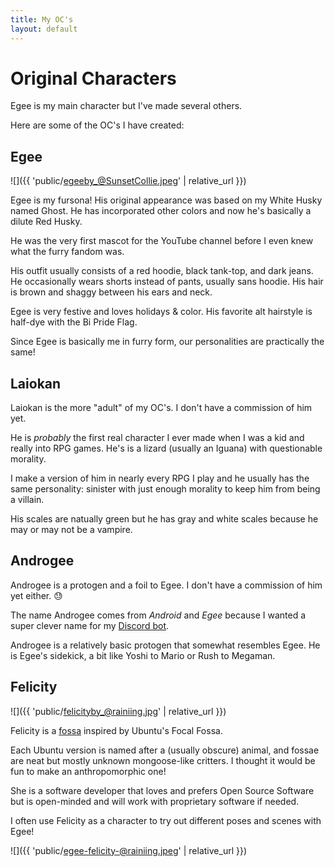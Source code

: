 ```yaml
---
title: My OC's
layout: default
---
```


# Original Characters

Egee is my main character but I've made several others.

Here are some of the OC's I have created:

## Egee

![]({{ 'public/egeeby_@SunsetCollie.jpeg' | relative_url }})

Egee is my fursona! His original appearance was based on my White Husky named Ghost. He has incorporated other colors and now he's basically a dilute Red Husky.

He was the very first mascot for the YouTube channel before I even knew what the furry fandom was.

His outfit usually consists of a red hoodie, black tank-top, and dark jeans. He occasionally wears shorts instead of pants, usually sans hoodie. His hair is brown and shaggy between his ears and neck.

Egee is very festive and loves holidays & color. His favorite alt hairstyle is half-dye with the Bi Pride Flag.

Since Egee is basically me in furry form, our personalities are practically the same!

## Laiokan

Laiokan is the more "adult" of my OC's. I don't have a commission of him yet.

He is _probably_ the first real character I ever made when I was a kid and really into RPG games. He's is a lizard (usually an Iguana) with questionable morality.

I make a version of him in nearly every RPG I play and he usually has the same personality: sinister with just enough morality to keep him from being a villain.

His scales are natually green but he has gray and white scales because he may or may not be a vampire.

## Androgee

Androgee is a protogen and a foil to Egee. I don't have a commission of him yet either. 😓

The name Androgee comes from _Android_ and _Egee_ because I wanted a super clever name for my [Discord bot](https://github.com/egee-irl/androgee-legacy).

Androgee is a relatively basic protogen that somewhat resembles Egee. He is Egee's sidekick, a bit like Yoshi to Mario or Rush to Megaman.

## Felicity

![]({{ 'public/felicityby_@rainiing.jpg' | relative_url }})

Felicity is a [fossa](<https://en.wikipedia.org/wiki/Fossa_(animal)>) inspired by Ubuntu's Focal Fossa.

Each Ubuntu version is named after a (usually obscure) animal, and fossae are neat but mostly unknown mongoose-like critters. I thought it would be fun to make an anthropomorphic one!

She is a software developer that loves and prefers Open Source Software but is open-minded and will work with proprietary software if needed.

I often use Felicity as a character to try out different poses and scenes with Egee!

![]({{ 'public/egee-felicity-@rainiing.jpeg' | relative_url }})

